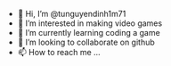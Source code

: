 - 👋 Hi, I’m @tunguyendinh1m71
- 👀 I’m interested in making video games
- 🌱 I’m currently learning coding a game
- 💞️ I’m looking to collaborate on github
- 📫 How to reach me ...

<!---
tunguyendinh1m71/tunguyendinh1m71 is a ✨ special ✨ repository because its `README.md` (this file) appears on your GitHub profile.
You can click the Preview link to take a look at your changes.
--->
